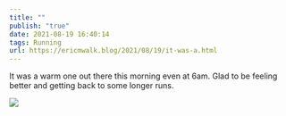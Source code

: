 ```yaml
---
title: ""
publish: "true"
date: 2021-08-19 16:40:14
tags: Running
url: https://ericmwalk.blog/2021/08/19/it-was-a.html
---
```


It was a warm one out there this morning even at 6am. Glad to be feeling better and getting back to some longer runs.

![](https://ericmwalk.blog/uploads/2021/4585663c37.jpg)